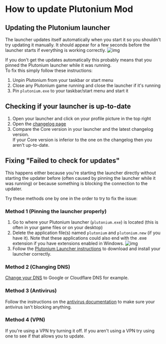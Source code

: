 # How to update Plutonium Mod

## Updating the Plutonium launcher

The launcher updates itself automatically when you start it so you shouldn't try updating it manually. It should appear for a few seconds before the launcher starts if everything is working correctly.
![img](/images/docs/update/update-2.png)

If you don't get the updates automatically this probably means that you pinned the Plutonium launcher while it was running.
<br/>To fix this simply follow these instructions:

1. Unpin Plutonium from your taskbar or start menu
2. Close any Plutonium game running and close the launcher if it's running
3. Pin `plutonium.exe` to your taskbar/start menu and start it

## Checking if your launcher is up-to-date

1. Open your launcher and click on your profile picture in the top right
2. Open the [changelog page](/docs/changelog/)
3. Compare the Core version in your launcher and the latest changelog version.  
If your Core version is inferior to the one on the changelog then you aren't up-to-date.

## Fixing "Failed to check for updates"

This happens either because you're starting the launcher directly without starting the updater before (often caused by pinning the launcher while it was running) or because something is blocking the connection to the updater.  

Try these methods one by one in the order to try to fix the issue:

### Method 1 (Pinning the launcher properly)

1. Go to where your Plutonium launcher (`plutonium.exe`) is located (this is often in your game files or on your desktop)
2. Delete the application file(s) named `plutonium` and `plutonium.new` (if you have it). Note that these applications could also end with the .exe extension if you have extensions enabled in Windows.
   ![img](/images/docs/update/update-1.png)
3. Follow the [Plutonium Launcher instructions](/docs/install/#plutonium-launcher) to download and install your launcher correctly.

### Method 2 (Changing DNS)
[Change your DNS](https://www.windowscentral.com/how-change-your-pcs-dns-settings-windows-10) to Google or Cloudflare DNS for example.

### Method 3 (Antivirus)
Follow the instructions on the [antivirus documentation](/docs/antivirus/#how-do-i-fix-this-windows-defender) to make sure your antivirus isn't blocking anything.

### Method 4 (VPN)
If you're using a VPN try turning it off. If you aren't using a VPN try using one to see if that allows you to update.
